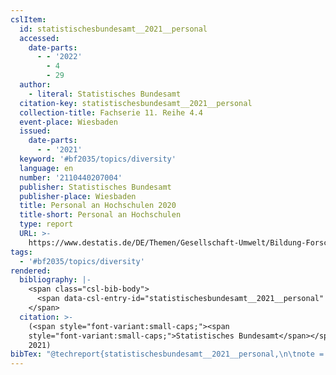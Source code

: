 ```yaml
---
cslItem:
  id: statistischesbundesamt__2021__personal
  accessed:
    date-parts:
      - - '2022'
        - 4
        - 29
  author:
    - literal: Statistisches Bundesamt
  citation-key: statistischesbundesamt__2021__personal
  collection-title: Fachserie 11. Reihe 4.4
  event-place: Wiesbaden
  issued:
    date-parts:
      - - '2021'
  keyword: '#bf2035/topics/diversity'
  language: en
  number: '2110440207004'
  publisher: Statistisches Bundesamt
  publisher-place: Wiesbaden
  title: Personal an Hochschulen 2020
  title-short: Personal an Hochschulen
  type: report
  URL: >-
    https://www.destatis.de/DE/Themen/Gesellschaft-Umwelt/Bildung-Forschung-Kultur/Hochschulen/Publikationen/Downloads-Hochschulen/personal-hochschulen-2110440207004.pdf?__blob=publicationFile
tags:
  - '#bf2035/topics/diversity'
rendered:
  bibliography: |-
    <span class="csl-bib-body">
      <span data-csl-entry-id="statistischesbundesamt__2021__personal" class="csl-entry"><span class='author-bib'>Statistisches Bundesamt</span>. <span class='date-bib'>(2021)</span>. <span class='title'><i><b><span style="font-style:normal;">Personal an Hochschulen 2020</span></b></i></span> (Nr. 2110440207004; Fachserie 11. Reihe 4.4). Statistisches Bundesamt. <span class='URL'><a href='https://www.destatis.de/DE/Themen/Gesellschaft-Umwelt/Bildung-Forschung-Kultur/Hochschulen/Publikationen/Downloads-Hochschulen/personal-hochschulen-2110440207004.pdf?__blob=publicationFile'>LINK</a></span></span>
    </span>
  citation: >-
    (<span style="font-variant:small-caps;"><span
    style="font-variant:small-caps;">Statistisches Bundesamt</span></span>,
    2021)
bibTex: "@techreport{statistischesbundesamt__2021__personal,\n\tnote = {[Online; accessed 2022-04-29]},\n\taddress = {Wiesbaden},\n\tauthor = {{Statistisches Bundesamt}},\n\tseries = {Fachserie 11. {Reihe} 4.4},\n\tyear = {2021},\n\tnumber = {2110440207004},\n\tinstitution = {Statistisches Bundesamt},\n\ttitle = {Personal an {Hochschulen} 2020},\n\turl = {https://www.destatis.de/DE/Themen/Gesellschaft-Umwelt/Bildung-Forschung-Kultur/Hochschulen/Publikationen/Downloads-Hochschulen/personal-hochschulen-2110440207004.pdf?__blob=publicationFile},\n}\n\n"
---
```


